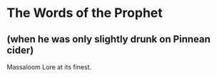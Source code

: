<!DOCTYPE html>
<html>
<body>
<h1>The Words of the Prophet</h1>
<h2> (when he was only slightly drunk on Pinnean cider)</h2>
<p>Massaloom Lore at its finest.</p>
</body>
</html>
